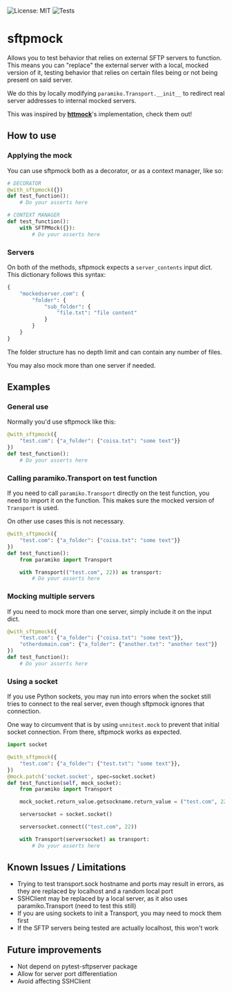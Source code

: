 ![License: MIT](https://img.shields.io/badge/License-MIT-yellow.svg)
![Tests](https://github.com/Doctor-God/sftpmock/actions/workflows/test.yml/badge.svg?branch=main) 

# sftpmock
Allows you to test behavior that relies on external SFTP servers to function. This means you can "replace" the
external server with a local, mocked version of it, testing behavior that relies on certain files being or not being present
on said server.

We do this by locally modifying ```paramiko.Transport.__init__``` to redirect real server addresses to internal mocked servers.

This was inspired by [**httmock**](https://github.com/patrys/httmock)'s implementation, check them out!

## How to use

### Applying the mock
You can use sftpmock both as a decorator, or as a context manager, like so:
```python
# DECORATOR
@with_sftpmock({})
def test_function():
    # Do your asserts here

# CONTEXT MANAGER
def test_function():
    with SFTPMock({}):
        # Do your asserts here
```

### Servers
On both of the methods, sftpmock expects a ```server_contents``` input dict. This dictionary follows this syntax:
```python
{
    "mockedserver.com": {
        "folder": {
            "sub_folder": {
                "file.txt": "file content"
            }
        }
    }
}
```
The folder structure has no depth limit and can contain any number of files.

You may also mock more than one server if needed.

## Examples
### General use
Normally you'd use sftpmock like this:
```python
@with_sftpmock({
    "test.com": {"a_folder": {"coisa.txt": "some text"}}
})
def test_function():
    # Do your asserts here
```

### Calling paramiko.Transport on test function
If you need to call ```paramiko.Transport``` directly on the test function, you need to import it on the function. This makes sure the mocked version of ```Transport``` is used.

On other use cases this is not necessary.
```python
@with_sftpmock({
    "test.com": {"a_folder": {"coisa.txt": "some text"}}
})
def test_function():
    from paramiko import Transport

    with Transport(("test.com", 22)) as transport:
        # Do your asserts here
```

### Mocking multiple servers
If you need to mock more than one server, simply include it on the input dict.

```python
@with_sftpmock({
    "test.com": {"a_folder": {"coisa.txt": "some text"}},
    "otherdomain.com": {"a_folder": {"another.txt": "another text"}}
})
def test_function():
    # Do your asserts here
```

### Using a socket
If you use Python sockets, you may run into errors when the socket still tries to connect to the real server, even though sftpmock ignores that connection.

One way to circumvent that is by using ```unnitest.mock``` to prevent that initial socket connection. From there, sftpmock works as expected. 

```python
import socket

@with_sftpmock({
    "test.com": {"a_folder": {"test.txt": "some text"}},
})
@mock.patch('socket.socket', spec=socket.socket)
def test_function(self, mock_socket):
    from paramiko import Transport

    mock_socket.return_value.getsockname.return_value = ("test.com", 22)

    serversocket = socket.socket()

    serversocket.connect(("test.com", 22))

    with Transport(serversocket) as transport:
        # Do your asserts here
```

## Known Issues / Limitations
- Trying to test transport.sock hostname and ports may result in errors, as they are replaced by localhost and a random local port
- SSHClient may be replaced by a local server, as it also uses paramiko.Transport (need to test this still)
- If you are using sockets to init a Transport, you may need to mock them first
- If the SFTP servers being tested are actually localhost, this won't work

## Future improvements
- Not depend on pytest-sftpserver package
- Allow for server port differentiation
- Avoid affecting SSHClient